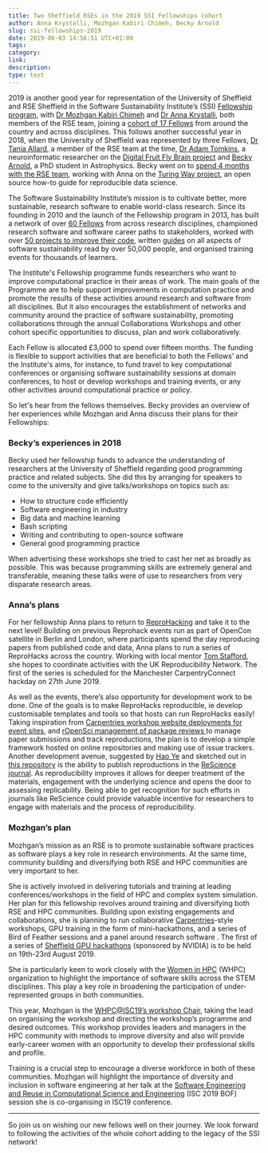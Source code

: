 ```yaml
--- 
title: Two Sheffield RSEs in the 2019 SSI Fellowships cohort
author: Anna Krystalli, Mozhgan Kabiri Chimeh, Becky Arnold
slug: ssi-fellowships-2019
date: 2019-06-03 14:56:51 UTC+01:00
tags: 
category: 
link: 
description: 
type: text
---
```



2019 is another good year for representation of the University of Sheffield and RSE Sheffield  in the Software Sustainability Institute’s (SSI) [Fellowship program](https://www.software.ac.uk/programmes-and-events/fellowship-programme), with [Dr Mozhgan Kabiri Chimeh](http://mkchimeh.staff.shef.ac.uk/) and [Dr Anna Krystalli](https://software.ac.uk/about/fellows/anna-krystalli), both members of the RSE team, joining a [cohort of 17 Fellows](https://software.ac.uk/blog/2019-04-11-announcing-2019-software-sustainability-institute-fellows?_ga=2.262011598.2116801199.1555494435-1644026160.1541158284) from around the country and across disciplines. This follows another successful year in 2018, when the University of Sheffield was represented by three Fellows, [Dr Tania Allard](https://www.software.ac.uk/about/fellows/tania-allard), a member of the RSE team at the time, [Dr Adam Tomkins](https://www.software.ac.uk/about/fellows/adam-tomkins), a neuroinformatic researcher on the [Digital Fruit Fly Brain project](http://fruitflybrain.org/) and [Becky Arnold](https://software.ac.uk/about/fellows/becky-arnold), a PhD student in Astrophysics. Becky went on to [spend 4 months with the RSE team](https://rse.shef.ac.uk/blog/turing-way/), working with Anna on the [Turing Way project](https://software.ac.uk/about/fellows/anna-krystalli), an open source how-to guide for reproducible data science. 

The Software Sustainability Institute’s mission is to cultivate better, more sustainable, research software to enable world-class research. Since its founding in 2010 and the launch of the Fellowship program in 2013, has built a network of over [60 Fellows](https://software.ac.uk/about/fellows) from across research disciplines, championed research software and software career paths to stakeholders, worked with over [50 projects to improve their code](https://software.ac.uk/consultancy/consultancy-testimonials), written [guides](https://software.ac.uk/resources/guides) on all aspects of software sustainability read by over 50,000 people, and organised training events for thousands of learners. 

The Institute's Fellowship programme funds researchers who want to improve computational practice in their areas of work. The main goals of the Programme are to help support improvements in computation practice and promote the results of these activities around research and software from all disciplines.  But it also encourages the establishment of networks and community around the practice of software sustainability, promoting collaborations through the annual Collaborations Workshops and other cohort specific opportunities to discuss, plan and work collaboratively.

Each Fellow is allocated £3,000 to spend over fifteen months. The funding is flexible to support activities that are beneficial to both the Fellows’ and the Institute's aims, for instance, to fund travel to key computational conferences or organising software sustainability sessions at domain conferences, to host or develop workshops and training events, or any other activities around computational practice or policy.

So let's hear from the fellows themselves. Becky provides an overview of her experiences while Mozhgan and Anna discuss their plans for their Fellowships:

### Becky’s experiences in 2018

Becky used her fellowship funds to advance the understanding of researchers at the University of Sheffield regarding good programming practice and related subjects. She did this by arranging for speakers to come to the university and give talks/workshops on topics such as:

- How to structure code efficiently
- Software engineering in industry
- Big data and machine learning
- Bash scripting
- Writing and contributing to open-source software 
- General good programming practice
 
When advertising these workshops she tried to cast her net as broadly as possible. This was because programming skills are extremely general and transferable, meaning these talks were of use to researchers from very disparate research areas.

### Anna’s plans

For her fellowship Anna plans to return to [ReproHacking](https://rse.shef.ac.uk/blog/opencon-london/) and take it to the next level! Building on previous Reprohack events run as part of OpenCon satellite in Berlin and London, where participants spend the day reproducing papers from published code and data, Anna plans to run a series of ReproHacks across the country. Working with local mentor [Tom Stafford](http://tomstafford.staff.shef.ac.uk/), she hopes to coordinate activities with the UK Reproducibility Network. The first of the series is scheduled for the Manchester CarpentryConnect hackday on 27th June 2019.

As well as the events, there’s also opportunity for development work to be done. One of the goals is to make ReproHacks reproducible, ie develop customisable templates and tools so that hosts can run ReproHacks easily! Taking inspiration from [Carpentries workshop website deployments for event sites](https://carpentries.github.io/lesson-example/02-tooling/), and  [rOpenSci management of package reviews ](https://github.com/ropensci/software-review/issues) to manage paper submissions and track reproductions, the plan is to develop a simple framework hosted on online repositories and making use of issue trackers. Another development avenue, suggested by [Hao Ye](https://haoye.us/) and sketched out in [this repository](https://github.com/annakrystalli/ReScience-reprohack) is the ability to publish reproductions in the [ReScience journal](http://rescience.github.io/). As reproducibility improves it allows for deeper treatment of the materials, engagement with the underlying science and opens the door to assessing replicability. Being able to get recognition for such efforts in journals like ReScience could provide valuable incentive for researchers to engage with materials and the process of reproducibility.


### Mozhgan’s plan

Mozhgan’s mission as an RSE is to promote sustainable software practices as software plays a key role in research environments. At the same time, community building and diversifying both RSE and HPC communities are very important to her. 
 
She is actively involved in delivering tutorials and training at leading conferences/workshops in the field of HPC and complex system simulation. Her plan for this fellowship revolves around training and diversifying both RSE and HPC communities. Building upon existing engagements and collaborations, she is planning to run collaborative [Carpentries](https://carpentries.org/)-style workshops, GPU training in the form of mini-hackathons, and a series of Bird of Feather sessions and a panel around research software . The first of a series of [Sheffield GPU hackathons](http://gpuhack.shef.ac.uk/) (sponsored by NVIDIA) is to be held on 19th-23rd August 2019. 

She is particularly keen to work closely with the [Women in HPC](https://womeninhpc.org/) (WHPC) organization to highlight the importance of software skills across the STEM disciplines. This play a key role in broadening the participation of under-represented groups in both communities.

This year, Mozhgan is the [WHPC@ISC19’s workshop Chair](https://womeninhpc.org/whpc-isc19/workshop/), taking the lead on organising the workshop and directing the workshop’s programme and desired outcomes.  This workshop provides leaders and managers in the HPC community with methods to improve diversity and also will provide early-career women with an opportunity to develop their professional skills and profile. 

Training is a crucial step to encourage a diverse workforce in both of these communities. Mozhgan will highlight the importance of diversity and inclusion in software engineering at her talk at the [Software Engineering and Reuse in Computational Science and Engineering](https://betterscientificsoftware.github.io/swe-cse-bof/2019-06-isc19-bof/) (ISC 2019 BOF)
session she is co-organising in ISC19 conference.

***

So join us on wishing our new fellows well on their journey. We look forward to following the activities of the whole cohort adding to the legacy of the SSI network!
